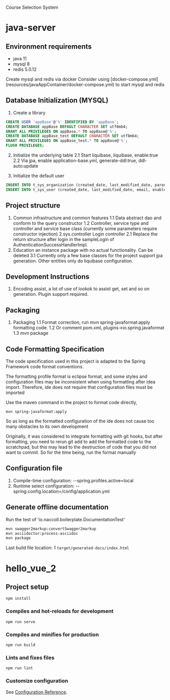 Course Selection System
# java-server

## Environment requirements

- java 11
- mysql 8
- redis 5.0.12

Create mysql and redis via docker
Consider using [docker-compose.yml] (resources/javaAppContainer/docker-compose.yml) to start mysql and redis

## Database Initialization (MYSQL)

1. Create a library
```sql
CREATE USER 'appBase'@'%' IDENTIFIED BY 'appBase';
CREATE DATABASE appBase DEFAULT CHARACTER SET utf8mb4;
GRANT ALL PRIVILEGES ON appBase.* TO appBase@'%';
CREATE DATABASE appBase_test DEFAULT CHARACTER SET utf8mb4;
GRANT ALL PRIVILEGES ON appBase_test.* TO appBase@'%';
FLUSH PRIVILEGES;
```
2. Initialize the underlying table
   2.1 Start liquibase, liquibase, enable:true
   2.2 Via jpa, enable application-base.yml, generate-ddl:true, ddl-auto:update
   
3. Initialize the default user
```sql
INSERT INTO t_sys_organization (created_date, last_modified_date, parent_id, name, code, sort, enabled) VALUES (DEFAULT, DEFAULT, DEFAULT, 'Yunnan Branch', null, null, DEFAULT);
INSERT INTO t_sys_user (created_date, last_modified_date, email, enabled, organization_id, organization_name, sort, password, username, name, title, tags, credentials_non_expired, account_non_locked, account_non_expired, credentials_expired_date, account_expired_date) VALUES (DEFAULT, DEFAULT, null, DEFAULT, 1, 'Yunnan Branch', null, '{noop}123456', 'admin', 'System Administrator', 'Background', 'Admin', DEFAULT, DEFAULT, DEFAULT, null, null);
```
## Project structure
1. Common infrastructure and common features
   1.1 Data abstract dao and conform to the query constructor
   1.2 Controller, service type and controller and service base class (currently some parameters require constructor injection)
2.sys.controller Login controller
   2.1 Replace the return structure after login in the sampleLogin of AuthenticationSuccessHandlerImpl. 
3. Education an instance package with no actual functionality. Can be deleted 
   3.1 Currently only a few base classes for the project support jpa generation. Other entities only do liquibase configuration.

## Development Instructions
1. Encoding assist, a lot of use of lookok to assist get, set and so on generation. Plugin support required.

## Packaging
1. Packaging 
   1.1 Format correction, run mvn spring-javaformat:apply formatting code. 
   1.2 Or comment pom.xml, plugins->io.spring.javaformat
   1.3 mvn package

## Code Formatting Specification

The code specification used in this project is adapted to the Spring Framework code format conventions.

The formatting profile format is eclipse format, and some styles and configuration files may be inconsistent when using formatting after idea import. Therefore, ide does not require that configuration files must be imported

Use the maven command in the project to format code directly,

```
mvn spring-javaformat:apply
```

So as long as the formatted configuration of the ide does not cause too many obstacles to its own development

Originally, it was considered to integrate formatting with git hooks, but after formatting, you need to rerun git add to add the formatted code to the scratchpad, but this may lead to the destruction of code that you did not want to commit. So for the time being, run the format manually

## Configuration file

1. Compile-time configuration: --spring.profiles.active=local
2. Runtime select configuration: --spring.config.location=/config/application.yml

## Generate offline documentation

Run the test of 'io.naccoll.boilerplate.DocumentationTest'

```bash
mvn swagger2markup:convertSwagger2markup 
mvn asciidoctor:process-asciidoc 
mvn package
```

Last build file location: 1
`target/generated-docs/index.html`

# hello_vue_2

## Project setup
```
npm install
```

### Compiles and hot-reloads for development
```
npm run serve
```

### Compiles and minifies for production
```
npm run build
```

### Lints and fixes files
```
npm run lint
```

### Customize configuration
See [Configuration Reference](https://cli.vuejs.org/config/).




